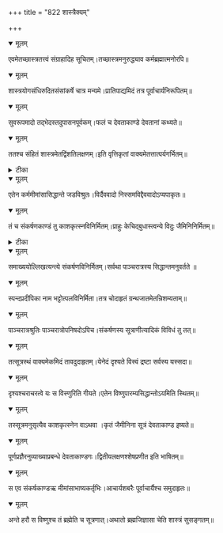 +++
title = "822 शास्त्रैक्यम्"

+++


<details open><summary>मूलम्</summary>

एवमेतच्छास्त्रतत्त्वं संग्राहादिह सूचितम्।तच्छास्त्रमनुरुद्ध्याव कर्मब्रह्मात्मनोरपि॥
</details>



<details open><summary>मूलम्</summary>

शास्त्रयोगसंधिरुदितसंसांकर्षे चात्र मन्यमे।प्रातिपाद्यमिदं तत्र पूर्वाचार्यनिरूपितम्॥
</details>



<details open><summary>मूलम्</summary>

सुवरूपमादो तद्भेदस्तदुपासनपूर्वकम्।फलं च देवताकाण्डे देवतानां कथ्यते॥
</details>



<details open><summary>मूलम्</summary>

ततश्च संहितं शास्त्रमेतद्विंशतिलक्षणम्।इति वृत्तिकृतां वाक्यमेतत्तात्पर्यगर्भितम्॥
</details>



<details><summary>टीका</summary>

श्रीभाष्यारम्भे.[ ]
</details>



<details open><summary>मूलम्</summary>

एतेन कर्ममीमांसासिद्धान्ते जडविश्रुतः।विर्दैववादो निस्समविद्दैववादोऽप्यपाकृतः॥
</details>



<details open><summary>मूलम्</summary>

तं च संकर्षणकाण्डं तु काशकृत्स्नविनिर्मितम्।प्राहुः केचिद्बुधास्त्वन्ये विदुः जैमिनिनिर्मितम्॥
</details>



<details><summary>टीका</summary>

अधिकरण.[15 श्लो]
</details>



<details open><summary>मूलम्</summary>

समाख्ययोल्लिखत्यन्त्ये संकर्षणविनिर्मितम्।सर्वथा पाञ्चरात्रस्य सिद्धान्तमनुवर्तते ॥
</details>



<details open><summary>मूलम्</summary>

स्पन्दप्रदीपिका नाम भट्टोत्पलविनिर्मिता।तत्र चोदाहृतं ग्रन्थजातमेतन्निशम्यताम्॥
</details>



<details open><summary>मूलम्</summary>

पाञ्चरात्रश्रुतिः पाञ्चरात्रोपनिषदोऽपिच।संकर्षणस्य सूत्राणीत्यादिकं विविधं तु तत्॥
</details>



<details open><summary>मूलम्</summary>

तत्सूत्रस्थं वाक्यमेकमिदं तावदुदाहृतम्।येनेदं दृश्यते विस्वं द्रष्टा सर्वस्य यस्सदा॥
</details>



<details open><summary>मूलम्</summary>

दृश्यश्चराचरत्वे यः स विस्णुरिति गीयते।एतेन विष्णुपारम्यसिद्धान्तोऽयमिति स्थितम्॥
</details>



<details open><summary>मूलम्</summary>

तस्सूत्रमनुसृत्यैव काशकृत्स्नेन वाऽथवा ।कृतं जैमीनिना सूत्रं देवताकाण्ड इष्यते॥
</details>



<details open><summary>मूलम्</summary>

पूर्णप्रज्ञैरनुव्याख्याप्रबन्धे देवताकाण्डगः।द्वितीयलक्षणश्शेषप्रणीत इति भाषितम्॥
</details>



<details open><summary>मूलम्</summary>

स एव संकर्षकाण्डऋ मीमांसाभाष्यकर्तृभिः।आचार्यशबरैः पूर्वाचार्यैश्च समुदाहृतः॥
</details>



<details open><summary>मूलम्</summary>

अन्ते हरौ स विष्णुश्च तं ब्रह्मेति च सूत्रणात्।अथातो ब्रह्मजिज्ञासा चेति शास्त्रं सुसङ्गतम्॥
</details>

